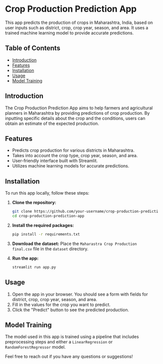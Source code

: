 # Crop Production Prediction App

This app predicts the production of crops in Maharashtra, India, based on user inputs such as district, crop, crop year, season, and area. It uses a trained machine learning model to provide accurate predictions.

## Table of Contents
- [Introduction](#introduction)
- [Features](#features)
- [Installation](#installation)
- [Usage](#usage)
- [Model Training](#model-training)

## Introduction
The Crop Production Prediction App aims to help farmers and agricultural planners in Maharashtra by providing predictions of crop production. By inputting specific details about the crop and the conditions, users can obtain an estimate of the expected production.

## Features
- Predicts crop production for various districts in Maharashtra.
- Takes into account the crop type, crop year, season, and area.
- User-friendly interface built with Streamlit.
- Utilizes machine learning models for accurate predictions.

## Installation
To run this app locally, follow these steps:

1. **Clone the repository:**
    ```bash
    git clone https://github.com/your-username/crop-production-prediction-app.git
    cd crop-production-prediction-app
    ```

2. **Install the required packages:**
    ```bash
    pip install -r requirements.txt
    ```

3. **Download the dataset:**
   Place the `Maharastra Crop Production final.csv` file in the `dataset` directory.

4. **Run the app:**
    ```bash
    streamlit run app.py
    ```

## Usage
1. Open the app in your browser. You should see a form with fields for district, crop, crop year, season, and area.
2. Fill in the values for the crop you want to predict.
3. Click the "Predict" button to see the predicted production.

## Model Training
The model used in this app is trained using a pipeline that includes preprocessing steps and either a `LinearRegression` or `RandomForestRegressor` model. 

Feel free to reach out if you have any questions or suggestions!
